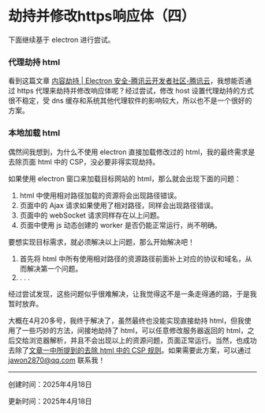 # 劫持并修改https响应体（四）

下面继续基于 electron 进行尝试。

### 代理劫持 html

看到这篇文章 [内容劫持 | Electron 安全-腾讯云开发者社区-腾讯云](https://cloud.tencent.com/developer/article/2411206)，我想能否通过 https 代理来劫持并修改响应体呢？经过尝试，修改 host 设置代理劫持的方式很不稳定，受 dns 缓存和系统其他代理软件的影响较大，所以也不是一个很好的方案。

### 本地加载 html

偶然间我想到，为什么不使用 electron 直接加载修改过的 html，我的最终需求是去除页面 html 中的 CSP，没必要非得实现劫持。

如果使用 electron 窗口来加载目标网站的 html，那么就会出现下面的问题：

1. html 中使用相对路径加载的资源将会出现路径错误。
2. 页面中的 Ajax 请求如果使用了相对路径，同样会出现路径错误。
3. 页面中的 webSocket 请求同样存在以上问题。
4. 页面中使用 js 动态创建的 worker 是否仍能正常运行，尚不明确。

要想实现目标需求，就必须解决以上问题，那么开始解决吧！

1. 首先将 html 中所有使用相对路径的资源路径前面补上对应的协议和域名，从而解决第一个问题。
2. . . . 

经过尝试发现，这些问题似乎很难解决，让我觉得这不是一条走得通的路，于是我暂时放弃。

大概在4月20多号，我终于解决了，虽然最终也没能实现直接劫持 html，但我使用了一些巧妙的方法，间接地劫持了 html，可以任意修改服务器返回的 html，之后交给浏览器解析，并且不会出现以上的资源问题，页面正常运行。当然，也成功去除了[文章一中所提到的去除 html 中的 CSP 规则](https://www.jawon.site/docs/%E8%A7%A3%E5%86%B3%E6%96%B9%E6%A1%88/%E5%8A%AB%E6%8C%81%E5%B9%B6%E4%BF%AE%E6%94%B9https%E5%93%8D%E5%BA%94%E4%BD%93/%E5%8A%AB%E6%8C%81%E5%B9%B6%E4%BF%AE%E6%94%B9https%E5%93%8D%E5%BA%94%E4%BD%93%EF%BC%881%EF%BC%89)。如果需要此方案，可以通过 jawon2870@qq.com 联系我！

---

创建时间：2025年4月18日

更新时间：2025年4月18日
